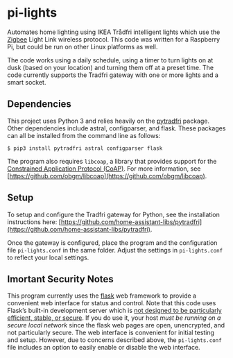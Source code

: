 # pi-lights

Automates home lighting using IKEA Trådfri intelligent lights which use the [Zigbee](https://en.wikipedia.org/wiki/Zigbee) Light Link 
wireless protocol. This code was written for a Raspberry Pi, but could be run on other Linux platforms as well.

The code works using a daily schedule, using a timer to turn lights on at dusk (based on your location)
and turning them off at a preset time. The code currently supports the Tradfri gateway with one or more 
lights and a smart socket.

## Dependencies

This project uses Python 3 and relies heavily on the [pytradfri](https://github.com/home-assistant-libs/pytradfri) package. 
Other dependencies include astral, configparser, and flask.
These packages can all be installed from the command line as follows:
```
$ pip3 install pytradfri astral configparser flask
```

The program also requires `libcoap`, a library that provides support for the
[Constrained Application Protocol (CoAP)](http://coap.technology/).
For more information, see [https://github.com/obgm/libcoap](https://github.com/obgm/libcoap).

## Setup

To setup and configure the Tradfri gateway for Python, see the installation instructions here: 
[https://github.com/home-assistant-libs/pytradfri](https://github.com/home-assistant-libs/pytradfri).

Once the gateway is configured, place the program and the configuration file `pi-lights.conf`
in the same folder. Adjust the settings in `pi-lights.conf` to reflect your local settings.

## Imortant Security Notes

This program currently uses the [flask](https://palletsprojects.com/p/flask/) web framework to provide a 
convenient web interface for status and control. Note that this code uses Flask’s built-in development server which is 
[not designed to be particularly efficient, stable, or secure](https://flask.palletsprojects.com/en/master/server/).
If you do use it, your host *must be running on a secure local network* since the flask web pages are open, unencrypted, and not particularly secure.
The web interface is convenient for initial testing and setup. However, due to concerns described above, 
the `pi-lights.conf` file includes an option to easily enable or disable the web interface.
